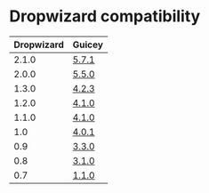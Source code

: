 # Dropwizard compatibility

Dropwizard | Guicey
----------|---------
2.1.0 | [5.7.1](http://xvik.github.io/dropwizard-guicey/5.7.1)
2.0.0 | [5.5.0](http://xvik.github.io/dropwizard-guicey/5.5.0)
1.3.0 | [4.2.3](http://xvik.github.io/dropwizard-guicey/4.2.3)
1.2.0 | [4.1.0](http://xvik.github.io/dropwizard-guicey/4.1.0)
1.1.0 | [4.1.0](http://xvik.github.io/dropwizard-guicey/4.1.0)
1.0 | [4.0.1](http://xvik.github.io/dropwizard-guicey/4.0.1)
0.9 | [3.3.0](https://github.com/xvik/dropwizard-guicey/tree/dw-0.9)
0.8 | [3.1.0](https://github.com/xvik/dropwizard-guicey/tree/dw-0.8)
0.7 |  [1.1.0](https://github.com/xvik/dropwizard-guicey/tree/dw-0.7)